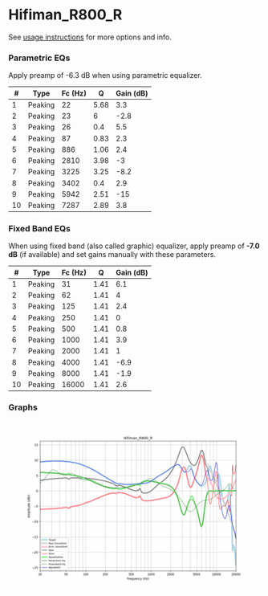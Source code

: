 # Hifiman_R800_R
See [usage instructions](https://github.com/jaakkopasanen/AutoEq#usage) for more options and info.

### Parametric EQs
Apply preamp of -6.3 dB when using parametric equalizer.

|   # | Type    |   Fc (Hz) |    Q |   Gain (dB) |
|-----|---------|-----------|------|-------------|
|   1 | Peaking |        22 | 5.68 |         3.3 |
|   2 | Peaking |        23 | 6    |        -2.8 |
|   3 | Peaking |        26 | 0.4  |         5.5 |
|   4 | Peaking |        87 | 0.83 |         2.3 |
|   5 | Peaking |       886 | 1.06 |         2.4 |
|   6 | Peaking |      2810 | 3.98 |        -3   |
|   7 | Peaking |      3225 | 3.25 |        -8.2 |
|   8 | Peaking |      3402 | 0.4  |         2.9 |
|   9 | Peaking |      5942 | 2.51 |       -15   |
|  10 | Peaking |      7287 | 2.89 |         3.8 |

### Fixed Band EQs
When using fixed band (also called graphic) equalizer, apply preamp of **-7.0 dB** (if available) and set gains manually with these parameters.

|   # | Type    |   Fc (Hz) |    Q |   Gain (dB) |
|-----|---------|-----------|------|-------------|
|   1 | Peaking |        31 | 1.41 |         6.1 |
|   2 | Peaking |        62 | 1.41 |         4   |
|   3 | Peaking |       125 | 1.41 |         2.4 |
|   4 | Peaking |       250 | 1.41 |         0   |
|   5 | Peaking |       500 | 1.41 |         0.8 |
|   6 | Peaking |      1000 | 1.41 |         3.9 |
|   7 | Peaking |      2000 | 1.41 |         1   |
|   8 | Peaking |      4000 | 1.41 |        -6.9 |
|   9 | Peaking |      8000 | 1.41 |        -1.9 |
|  10 | Peaking |     16000 | 1.41 |         2.6 |

### Graphs
![](./Hifiman_R800_R.png)
